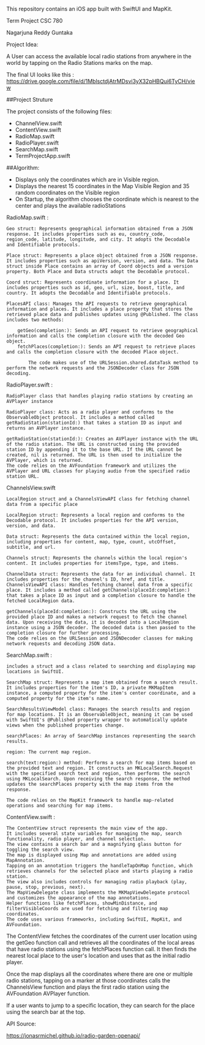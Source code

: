 This repository contains an iOS app built with SwiftUI and MapKit.

Term Project CSC 780

Nagarjuna Reddy Guntaka

Project Idea:

A User can access the available local radio stations from anywhere in the world by tapping on the Radio Stations marks on the map.

The final UI looks like this :
https://drive.google.com/file/d/1MblsctdjAtrMDsvi3yX32pHBQui6TyCH/view

##Project Struture

The project consists of the following files:

- ChannelView.swift
- ContentView.swift
- RadioMap.swift
- RadioPlayer.swift
- SearchMap.swift
- TermProjectApp.swift


##Algorithm:
    
-    Displays only the coordinates which are in Visible region.
-    Displays the nearest 15 coordinates in the Map Visible Region and 35 random coordinates on the Visible region
-    On Startup, the algorithm chooses the coordinate which is nearest to the center and plays the available radioStations 


RadioMap.swift : 

    Geo struct: Represents geographical information obtained from a JSON response. It includes properties such as eu, country_code, region_code, latitude, longitude, and city. It adopts the Decodable and Identifiable protocols.

    Place struct: Represents a place object obtained from a JSON response. It includes properties such as apiVersion, version, and data. The Data struct inside Place contains an array of Coord objects and a version property. Both Place and Data structs adopt the Decodable protocol.

    Coord struct: Represents coordinate information for a place. It includes properties such as id, geo, url, size, boost, title, and country. It adopts the Decodable and Identifiable protocols.

    PlacesAPI class: Manages the API requests to retrieve geographical information and places. It includes a place property that stores the retrieved place data and publishes updates using @Published. The class includes two methods:

        getGeo(completion:): Sends an API request to retrieve geographical information and calls the completion closure with the decoded Geo object.
        fetchPlaces(completion:): Sends an API request to retrieve places and calls the completion closure with the decoded Place object.
    
            The code makes use of the URLSession.shared.dataTask method to perform the network requests and the JSONDecoder class for JSON decoding.

RadioPlayer.swift :
    
    RadioPlayer class that handles playing radio stations by creating an AVPlayer instance
    
    RadioPlayer class: Acts as a radio player and conforms to the ObservableObject protocol. It includes a method called getRadioStation(stationId:) that takes a station ID as input and returns an AVPlayer instance.

    getRadioStation(stationId:): Creates an AVPlayer instance with the URL of the radio station. The URL is constructed using the provided station ID by appending it to the base URL. If the URL cannot be created, nil is returned. The URL is then used to initialize the AVPlayer, which is returned.
    The code relies on the AVFoundation framework and utilizes the AVPlayer and URL classes for playing audio from the specified radio station URL.


ChannelsView.swift 

    LocalRegion struct and a ChannelsViewAPI class for fetching channel data from a specific place
    
    LocalRegion struct: Represents a local region and conforms to the Decodable protocol. It includes properties for the API version, version, and data.

    Data struct: Represents the data contained within the local region, including properties for content, map, type, count, utcOffset, subtitle, and url.

    Channels struct: Represents the channels within the local region's content. It includes properties for itemsType, type, and items.

    ChannelData struct: Represents the data for an individual channel. It includes properties for the channel's ID, href, and title.
    ChannelsViewAPI class: Handles fetching channel data from a specific place. It includes a method called getChannels(placeId:completion:) that takes a place ID as input and a completion closure to handle the fetched LocalRegion data.

    getChannels(placeId:completion:): Constructs the URL using the provided place ID and makes a network request to fetch the channel data. Upon receiving the data, it is decoded into a LocalRegion instance using a JSON decoder. The decoded data is then passed to the completion closure for further processing.
    The code relies on the URLSession and JSONDecoder classes for making network requests and decoding JSON data.

SearchMap.swift :

    includes a struct and a class related to searching and displaying map locations in SwiftUI.
    
    SearchMap struct: Represents a map item obtained from a search result. It includes properties for the item's ID, a private MKMapItem instance, a computed property for the item's center coordinate, and a computed property for the item's name.

    SearchResultsViewModel class: Manages the search results and region for map locations. It is an ObservableObject, meaning it can be used with SwiftUI's @Published property wrapper to automatically update views when the published properties change.

    searchPlaces: An array of SearchMap instances representing the search results.

    region: The current map region.

    search(text:region:) method: Performs a search for map items based on the provided text and region. It constructs an MKLocalSearch.Request with the specified search text and region, then performs the search using MKLocalSearch. Upon receiving the search response, the method updates the searchPlaces property with the map items from the response.

    The code relies on the MapKit framework to handle map-related operations and searching for map items.


ContentView.swift :
    
    The ContentView struct represents the main view of the app.
    It includes several state variables for managing the map, search functionality, radio player, and channel selection.
    The view contains a search bar and a magnifying glass button for toggling the search view.
    The map is displayed using Map and annotations are added using MapAnnotation.
    Tapping on an annotation triggers the handleTapOnMap function, which retrieves channels for the selected place and starts playing a radio station.
    The view also includes controls for managing radio playback (play, pause, stop, previous, next).
    The MapViewDelegate class implements the MKMapViewDelegate protocol and customizes the appearance of the map annotations.
    Helper functions like fetchPlaces, showMinDistance, and filterVisibleCoords are used for fetching and filtering map coordinates.
    The code uses various frameworks, including SwiftUI, MapKit, and AVFoundation.


The ContentView fetches the coordinates of the current user location using the getGeo function call and retrieves all the coordinates of the local areas that have radio stations using the fetchPlaces function call. It then finds the nearest local place to the user's location and uses that as the initial radio player.

Once the map displays all the coordinates where there are one or multiple radio stations, tapping on a marker at those coordinates calls the ChannelsView function and plays the first radio station using the AVFoundation AVPlayer function.

If a user wants to jump to a specific location, they can search for the place using the search bar at the top.

API Source:

https://jonasrmichel.github.io/radio-garden-openapi/


